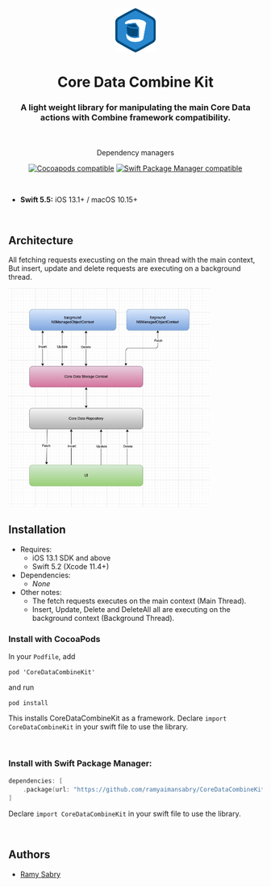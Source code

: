 <div align="center">


<img src="Screenshots/logo.png" width="80"> 

<br />

# Core Data Combine Kit
### A light weight library for manipulating the main Core Data actions with Combine framework compatibility.


<br /><br />Dependency managers<br />

<a href="https://cocoapods.org/pods/CoreStore"><img alt="Cocoapods compatible" src="https://img.shields.io/cocoapods/v/CoreStore.svg?style=flat&label=Cocoapods" /></a>
<a href="https://swift.org/source-compatibility/#current-list-of-projects"><img alt="Swift Package Manager compatible" src="https://img.shields.io/badge/Swift_Package_Manager-compatible-orange.svg?style=flat" /></a>


<br />

</div>

* **Swift 5.5:** iOS 13.1+ / macOS 10.15+

<br />

## Architecture
All fetching requests execusting on the main thread with the main context, But insert, update and delete requests are executing on a background thread.

<img src="Screenshots/CoreDataCombineKitDesign.jpeg" width="400"> 

<br />
    
## Installation
- Requires:
    - iOS 13.1 SDK and above
    - Swift 5.2 (Xcode 11.4+)
- Dependencies:
    - *None*
- Other notes:
    - The fetch requests executes on the main context (Main Thread).
    - Insert, Update, Delete and DeleteAll all are executing on the background context (Background Thread).


### Install with CocoaPods
In your `Podfile`, add
```
pod 'CoreDataCombineKit'
```
and run 
```
pod install
```
This installs CoreDataCombineKit as a framework. Declare `import CoreDataCombineKit` in your swift file to use the library.

<br />

### Install with Swift Package Manager:
```swift
dependencies: [
    .package(url: "https://github.com/ramyaimansabry/CoreDataCombineKit.git", from: "0.0.1"))
]
```
Declare `import CoreDataCombineKit` in your swift file to use the library.

<br />

## Authors

- [Ramy Sabry](https://www.linkedin.com/in/ramy-aiman-sabry-153770117/)

  

